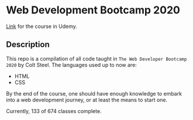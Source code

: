 # Web Development Bootcamp 2020

[Link](https://www.udemy.com/course/the-web-developer-bootcamp) for the course in Udemy.

## Description

This repo is a compilation of all code taught in `The Web Developer Bootcamp 2020` by Colt Steel.
The languages used up to now are:

- HTML
- CSS

By the end of the course, one should have enough knowledge to embark into a web development journey, or at least the means to start one.

Currently, 133 of 674 classes complete.

<!-- Repo for the bootcamp WDB 2020 by Colt Steel. -->

